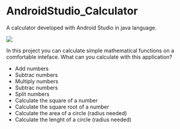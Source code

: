 # AndroidStudio_Calculator
A calculator developed with Android Studio in java language.

![](https://github.com/DiegR02/JavaAndroidStudio_Calculator/blob/main/Android-Studio.png)

In this project you can calculate simple mathematical functions on a comfortable inteface. What can you calculate with this application?

* Add numbers
* Subtrac numbers
* Multiply numbers
* Subtrac numbers
* Split numbers
* Calculate the square of a number
* Calculate the square root of a number
* Calculate the area of a circle (radius needed)
* Calculate the lenght of a circle (radius needed)
